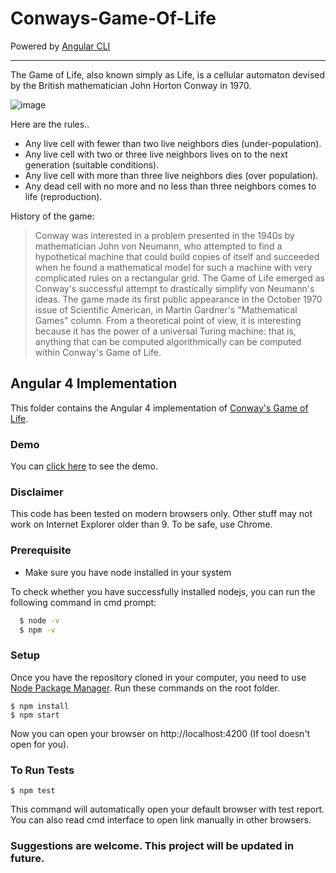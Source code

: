 # Conways-Game-Of-Life

Powered by [Angular CLI](https://cli.angular.io/)

---
The Game of Life, also known simply as Life, is a cellular automaton devised by the British mathematician John Horton Conway in 1970.

![image](https://upload.wikimedia.org/wikipedia/commons/9/95/Game_of_life_blinker.gif)

Here are the rules..

- Any live cell with fewer than two live neighbors dies (under-population).
- Any live cell with two or three live neighbors lives on to the next generation (suitable conditions).
- Any live cell with more than three live neighbors dies (over population).
- Any dead cell with no more and no less than three neighbors comes to life (reproduction).

History of the game:

> Conway was interested in a problem presented in the 1940s by mathematician John von Neumann, who attempted to find a hypothetical machine that could build copies of itself and succeeded when he found a mathematical model for such a machine with very complicated rules on a rectangular grid. The Game of Life emerged as Conway's successful attempt to drastically simplify von Neumann's ideas. The game made its first public appearance in the October 1970 issue of Scientific American, in Martin Gardner's "Mathematical Games" column. From a theoretical point of view, it is interesting because it has the power of a universal Turing machine: that is, anything that can be computed algorithmically can be computed within Conway's Game of Life.

## Angular 4 Implementation

This folder contains the Angular 4 implementation of [Conway's Game of Life](http://en.wikipedia.org/wiki/Conway's_Game_of_Life).

### Demo

You can [click here](https://conways.gol-herokuapp.com) to see the demo.

### Disclaimer

This code has been tested on modern browsers only. Other stuff may not work on Internet Explorer older than 9. To be safe, use Chrome.

### Prerequisite

- Make sure you have node installed in your system

To check whether you have successfully installed nodejs, you can run the following command in cmd prompt:

```cmd
  $ node -v
  $ npm -v
```

### Setup

Once you have the repository cloned in your computer, you need to use [Node Package Manager](https://npmjs.org/).
Run these commands on the root folder.

	$ npm install
	$ npm start
	
Now you can open your browser on http://localhost:4200 (If tool doesn't open for you).

### To Run Tests

	$ npm test

This command will automatically open your default browser with test report. You can also read cmd interface to open link manually in other browsers.

### Suggestions are welcome. This project will be updated in future.
